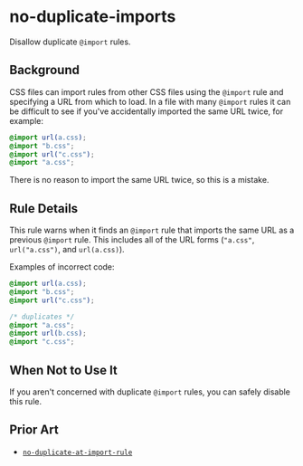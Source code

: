 # no-duplicate-imports

Disallow duplicate `@import` rules.

## Background

CSS files can import rules from other CSS files using the `@import` rule and specifying a URL from which to load. In a file with many `@import` rules it can be difficult to see if you've accidentally imported the same URL twice, for example:

```css
@import url(a.css);
@import "b.css";
@import url("c.css");
@import "a.css";
```

There is no reason to import the same URL twice, so this is a mistake.

## Rule Details

This rule warns when it finds an `@import` rule that imports the same URL as a previous `@import` rule. This includes all of the URL forms (`"a.css"`, `url("a.css")`, and `url(a.css)`).

Examples of incorrect code:

```css
@import url(a.css);
@import "b.css";
@import url("c.css");

/* duplicates */
@import "a.css";
@import url(b.css);
@import "c.css";
```

## When Not to Use It

If you aren't concerned with duplicate `@import` rules, you can safely disable this rule.

## Prior Art

-   [`no-duplicate-at-import-rule`](https://stylelint.io/user-guide/rules/no-duplicate-at-import-rule)
